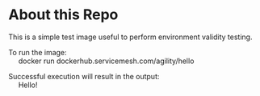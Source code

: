 # About this Repo

This is a simple test image useful to perform environment validity testing.

To run the image:<br>
&nbsp;&nbsp;&nbsp;&nbsp;&nbsp;docker run dockerhub.servicemesh.com/agility/hello

Successful execution will result in the output:<br>
&nbsp;&nbsp;&nbsp;&nbsp;&nbsp;Hello!
